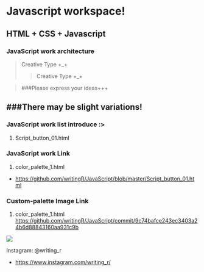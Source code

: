 Javascript workspace!
============ 
HTML + CSS + Javascript
- 

### JavaScript work architecture
>Creative Type +_+
>>Creative Type +_+

>###Please express your ideas+++


###There may be slight variations! 
----- 


### JavaScript work list introduce :>
1. Script_button_01.html


### JavaScript work Link
1. color_palette_1.html
- https://github.com/writingR/JavaScript/blob/master/Script_button_01.html


### Custom-palette Image Link
1. color_palette_1.html
https://github.com/writingR/JavaScript/commit/9c74bafce243ec3403a24b6d88843160aa931c9b
<img src="https://user-images.githubusercontent.com/50777481/59094652-92d06d00-8951-11e9-9394-560d5e4fcef6.JPG">


Instagram: @writing_r
- https://www.instagram.com/writing_r/
